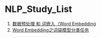 # NLP_Study_List  

1. [数据预处理 和 词嵌入（Word Embedding](./1_data_process.md)
2. [Word Embedding之词袋模型分类任务](./2_word2vec_BoW.md)
